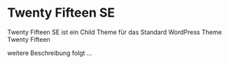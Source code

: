 # Twenty Fifteen SE
Twenty Fifteen SE ist ein Child Theme für das Standard WordPress Theme Twenty Fifteen

weitere Beschreibung folgt ...
